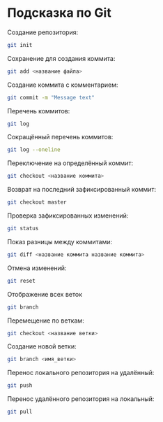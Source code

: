 # Подсказка по Git

Создание репозитория:
```sh
git init
```

Сохранение для создания коммита:
```sh
git add <название файла>
```

Создание коммита с комментарием:
```sh
git commit -m "Message text"
```

Перечень коммитов:
```sh
git log
```

Сокращённый перечень коммитов:
```sh
git log --oneline
```

Переключение на определённый коммит:
```sh
git checkout <название коммита>
```

Возврат на последний зафиксированный коммит:
```sh
git checkout master
```

Проверка зафиксированных изменений:
```sh
git status
```

Показ разницы между коммитами:
```sh
git diff <название коммита название коммита>
```

Отмена изменений:
```sh
git reset
```

Отображение всех веток
```sh
git branch
```

Перемещение по веткам:
```sh
git checkout <название ветки>
```

Создание новой ветки:
```sh
git branch <имя_ветки>
```

Перенос локального репозитория на удалённый:
```sh
git push
```

Перенос удалённого репозитория на локальный:
```sh
git pull
```